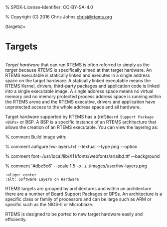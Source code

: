 % SPDX-License-Identifier: CC-BY-SA-4.0

% Copyright (C) 2016 Chris Johns <chrisj@rtems.org>

(targets)=

# Targets

```{index} Targets
```

*Target hardware* that can run RTEMS is often referred to simply as the
*target* because RTEMS is specifically aimed at that target hardware. An RTEMS
executable is statically linked and executes in a single address space on the
target hardware. A statically linked executable means the RTEMS Kernel,
drivers, third-party packages and application code is linked into a single
executable image. A single address space means no virtual memory and no memory
protected process address space is running within the RTEMS arena and the RTEMS
executive, drivers and application have unprotected access to the whole address
space and all hardware.

Target hardware supported by RTEMS has a {ref}`Board Support Package <BSPs>` or
BSP. A BSP is a specific instance of an RTEMS architecture that allows the
creation of an RTEMS executable. You can view the layering as:

% comment Build image with:

% comment  aafigure hw-layers.txt --textual --type png --option

% comment    font=/usr/local/lib/X11/fonts/webfonts/arialbd.ttf --background

% comment    '#dbe5c6' --scale 1.5 -o ../../images/user/hw-layers.png

```{figure} ../../images/user/hw-layers.png
:align: center
:alt: Software Layers on Hardware
```

RTEMS targets are grouped by architectures and within an architecture there are
a number of Board Support Packages or BPSs. An architecture is a specific class
or family of processors and can be large such as ARM or specific such as the
NIOS-II or Microblaze.

RTEMS is designed to be ported to new target hardware easily and efficiently.
